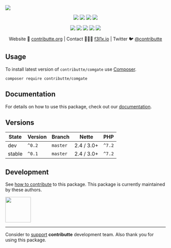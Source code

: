 ![](https://heatbadger.now.sh/github/readme/contributte/comgate/)

<p align=center>
    <a href="https://github.com/contributte/comgate/actions"><img src="https://badgen.net/github/checks/contributte/comgate"></a>
    <a href="https://coveralls.io/r/contributte/comgate"><img src="https://badgen.net/coveralls/c/github/contributte/comgate"></a>
    <a href="https://packagist.org/packages/contributte/comgate"><img src="https://badgen.net/packagist/dm/contributte/comgate"></a>
    <a href="https://packagist.org/packages/contributte/comgate"><img src="https://badgen.net/packagist/v/contributte/comgate"></a>
</p>
<p align=center>
    <a href="https://packagist.org/packages/contributte/comgate"><img src="https://badgen.net/packagist/php/contributte/comgate"></a>
    <a href="https://github.com/contributte/comgate"><img src="https://badgen.net/github/license/contributte/comgate"></a>
    <a href="https://bit.ly/ctteg"><img src="https://badgen.net/badge/support/gitter/cyan"></a>
    <a href="https://bit.ly/cttfo"><img src="https://badgen.net/badge/support/forum/yellow"></a>
    <a href="https://contributte.org/partners.html"><img src="https://badgen.net/badge/sponsor/donations/F96854"></a>
</p>

<p align=center>
    Website 🚀 <a href="https://contributte.org">contributte.org</a> | Contact 👨🏻‍💻 <a href="https://f3l1x.io">f3l1x.io</a> | Twitter 🐦 <a href="https://twitter.com/contributte">@contributte</a>
</p>

## Usage

To install latest version of `contributte/comgate` use [Composer](https://getcomposer.com).

```
composer require contributte/comgate
```

## Documentation

For details on how to use this package, check out our [documentation](.docs).

## Versions

| State       | Version | Branch   | Nette       | PHP     |
|-------------|---------|----------|-------------|---------|
| dev         | `^0.2`  | `master` | 2.4 / 3.0+  | `^7.2`  |
| stable      | `^0.1`  | `master` | 2.4 / 3.0+  | `^7.2`  |

## Development

See [how to contribute](https://contributte.org) to this package. This package is currently maintained by these authors.

<a href="https://github.com/f3l1x">
    <img width="80" height="80" src="https://avatars.githubusercontent.com/f3l1x">
</a>

-----

Consider to [support](https://contributte.org/partners) **contributte** development team.
Also thank you for using this package.
